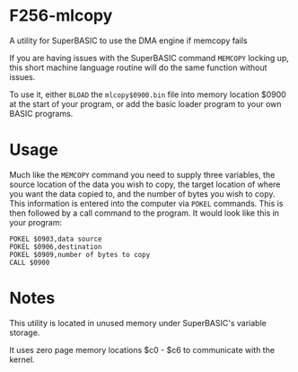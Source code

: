 # F256-mlcopy
A utility for SuperBASIC to use the DMA engine if memcopy fails

If you are having issues with the SuperBASIC command `MEMCOPY` locking up, this short machine language routine will do the same function without issues.

To use it, either `BLOAD` the `mlcopy$0900.bin` file into memory location $0900 at the start of your program, or add the basic loader program to your own BASIC programs.

# Usage
Much like the `MEMCOPY` command you need to supply three variables, the source location of the data you wish to copy, the target location of where you want the data copied to, and the number of bytes you wish to copy.
This information is entered into the computer via `POKEL` commands. This is then followed by a call command to the program. It would look like this in your program:

```
POKEL $0903,data source
POKEL $0906,destination 
POKEL $0909,number of bytes to copy
CALL $0900
```

# Notes
This utility is located in unused memory under SuperBASIC's variable storage. 

It uses zero page memory locations $c0 - $c6 to communicate with the kernel.


